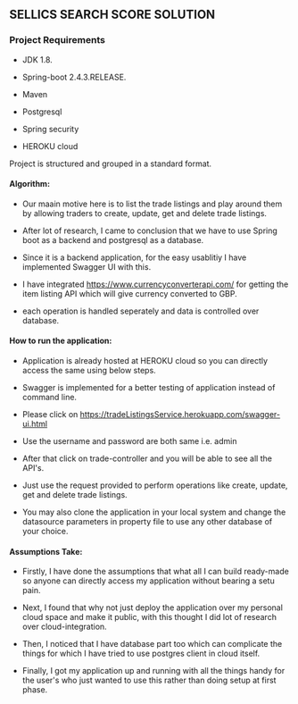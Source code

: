 ## SELLICS SEARCH SCORE SOLUTION

### Project Requirements

* JDK 1.8.

* Spring-boot 2.4.3.RELEASE.

* Maven

* Postgresql

* Spring security

* HEROKU cloud


Project is structured and grouped in a standard format.

#### Algorithm:

* Our maain motive here is to list the trade listings and play around them by allowing traders to create, update, get and delete trade listings.

* After lot of research, I came to conclusion that we have to use Spring boot as a backend and postgresql as a database.

* Since it is a backend application, for the easy usablitiy I have implemented Swagger UI with this.

* I have integrated https://www.currencyconverterapi.com/ for getting the item listing API which will give currency converted to GBP.

* each operation is handled seperately and data is controlled over database.

#### How to run the application:

* Application is already hosted at HEROKU cloud so you can directly access the same using below steps.

* Swagger is implemented for a better testing of application instead of command line.

* Please click on https://tradeListingsService.herokuapp.com/swagger-ui.html

* Use the username and password are both same i.e. admin

* After that click on trade-controller and you will be able to see all the API's.

* Just use the request provided to perform operations like create, update, get and delete trade listings.

* You may also clone the application in your local system and change the datasource parameters in property file to use any other database of your choice.

#### Assumptions Take:

* Firstly, I have done the assumptions that what all I can build ready-made so anyone can directly access my application without bearing a setu pain.

* Next, I found that why not just deploy the application over my personal cloud space and make it public, with this thought I did lot of research over cloud-integration.

* Then, I noticed that I have database part too which can complicate the things for which I have tried to use postgres client in cloud itself.

* Finally, I got my application up and running with all the things handy for the user's who just wanted to use this rather than doing setup at first phase.

